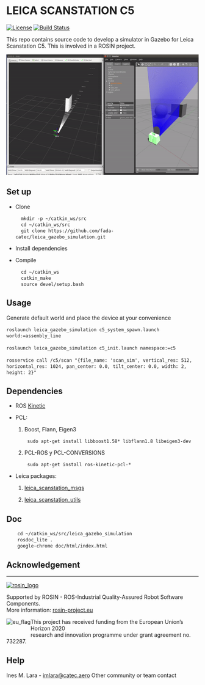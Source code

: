 # LEICA SCANSTATION C5 #

[![License](https://img.shields.io/badge/License-Apache%202-blue.svg)](https://opensource.org/licenses/Apache-2.0)
[![Build Status](https://travis-ci.com/fada-catec/leica_gazebo_simulation.svg?branch=master)](https://travis-ci.com/fada-catec/leica_gazebo_simulation)

This repo contains source code to develop a simulator in Gazebo for Leica Scanstation C5.
This is involved in a ROSIN project.

![simulator](simulator.gif)

## Set up ##

* Clone

        mkdir -p ~/catkin_ws/src
        cd ~/catkin_ws/src
        git clone https://github.com/fada-catec/leica_gazebo_simulation.git

* Install dependencies 

* Compile

        cd ~/catkin_ws
        catkin_make
        source devel/setup.bash

## Usage ##

Generate default world and place the device at your convenience

    roslaunch leica_gazebo_simulation c5_system_spawn.launch world:=assembly_line

    roslaunch leica_gazebo_simulation c5_init.launch namespace:=c5

    rosservice call /c5/scan "{file_name: 'scan_sim', vertical_res: 512, horizontal_res: 1024, pan_center: 0.0, tilt_center: 0.0, width: 2, height: 2}"

## Dependencies ##

* ROS [Kinetic](http://wiki.ros.org/kinetic/Installation/Ubuntu)

* PCL:

    1. Boost, Flann, Eigen3

            sudo apt-get install libboost1.58* libflann1.8 libeigen3-dev

    2. PCL-ROS y PCL-CONVERSIONS

            sudo apt-get install ros-kinetic-pcl-*

* Leica packages:

    1. [leica_scanstation_msgs](https://github.com/fada-catec/leica_scanstation/tree/master/leica_scanstation_msgs)

    2. [leica_scanstation_utils](https://github.com/fada-catec/leica_scanstation/tree/master/leica_scanstation_utils)

## Doc ##

        cd ~/catkin_ws/src/leica_gazebo_simulation
        rosdoc_lite .
        google-chrome doc/html/index.html

## Acknowledgement

***
<!-- 
    ROSIN acknowledgement from the ROSIN press kit
    @ https://github.com/rosin-project/press_kit
-->

<a href="http://rosin-project.eu">
  <img src="http://rosin-project.eu/wp-content/uploads/rosin_ack_logo_wide.png" 
       alt="rosin_logo" height="60" >
</a>

Supported by ROSIN - ROS-Industrial Quality-Assured Robot Software Components.  
More information: <a href="http://rosin-project.eu">rosin-project.eu</a>

<img src="http://rosin-project.eu/wp-content/uploads/rosin_eu_flag.jpg" 
     alt="eu_flag" height="45" align="left" >  

This project has received funding from the European Union’s Horizon 2020  
research and innovation programme under grant agreement no. 732287. 

## Help ##
Ines M. Lara - imlara@catec.aero
Other community or team contact
